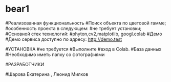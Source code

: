 # bear1
#Реализованная функциональность
#Поиск объекта по цветовой гамме;
#особенность проекта в следующем:
#не требует установки;
#Основной стек технологий:
#phyton,cv2,matplotlib, googl.colab
#Демо
#Демо сервиса доступно по адресу: http://demo.test

#УСТАНОВКА
#не требуется
#Выполните
#вход в Colab.
#База данных
#Необходимо иметь папку со фотографиями 

#РАЗРАБОТЧИКИ

#Шарова Екатерина , Леонид Милков
